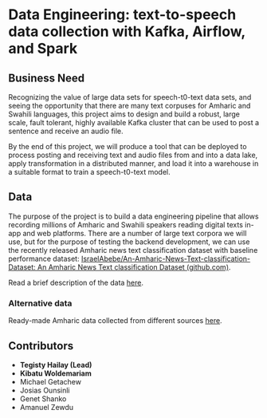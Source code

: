 # Data Engineering: text-to-speech data collection with Kafka, Airflow, and Spark

## Business Need
Recognizing the value of large data sets for speech-t0-text data sets, and seeing the opportunity that there are many text corpuses for Amharic and Swahili languages, this project aims to design and build a robust, large scale, fault tolerant, highly available Kafka cluster that can be used to post a sentence and receive an audio file. 

By the end of this project, we will produce a tool that can be deployed to process posting and receiving text and audio files from and into a data lake, apply transformation in a distributed manner, and load it into a warehouse in a suitable format to train a speech-t0-text model.  

## Data
The purpose of the project is to build a data engineering pipeline that allows recording millions of Amharic and Swahili speakers reading digital texts in-app and web platforms. There are a number of large text corpora we will use, but for the purpose of testing the backend development, we can use the recently released Amharic news text classification dataset with baseline performance dataset: [IsraelAbebe/An-Amharic-News-Text-classification-Dataset: An Amharic News Text classification Dataset (github.com)](https://github.com/IsraelAbebe/An-Amharic-News-Text-classification-Dataset).

Read a brief description of the data [here](https://arxiv.org/pdf/2103.05639.pdf).

### Alternative data 
Ready-made Amharic data collected from different sources [here](https://drive.google.com/file/d/1_YLX27TdACjIF1iu8e3t-kkTb1qBlLkO/view?usp=sharing).

## Contributors
- **Tegisty Hailay (Lead)**
- **Kibatu Woldemariam**
- Michael Getachew
- Josias Ounsinli
- Genet Shanko
- Amanuel Zewdu

